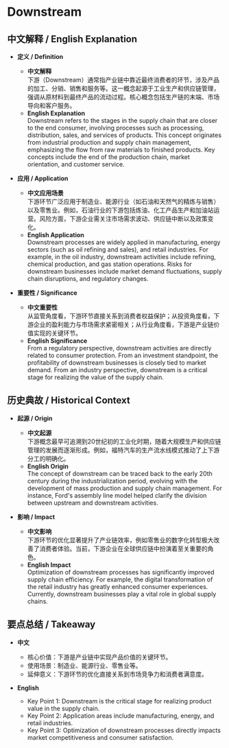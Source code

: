 # Downstream

## 中文解释 / English Explanation

* **定义 / Definition**  
  - **中文解释**  
    下游（Downstream）通常指产业链中靠近最终消费者的环节，涉及产品的加工、分销、销售和服务等。这一概念起源于工业生产和供应链管理，强调从原材料到最终产品的流动过程。核心概念包括生产链的末端、市场导向和客户服务。  
  - **English Explanation**  
    Downstream refers to the stages in the supply chain that are closer to the end consumer, involving processes such as processing, distribution, sales, and services of products. This concept originates from industrial production and supply chain management, emphasizing the flow from raw materials to finished products. Key concepts include the end of the production chain, market orientation, and customer service.

* **应用 / Application**  
  - **中文应用场景**  
    下游环节广泛应用于制造业、能源行业（如石油和天然气的精炼与销售）以及零售业。例如，石油行业的下游包括炼油、化工产品生产和加油站运营。风险方面，下游企业需关注市场需求波动、供应链中断以及政策变化。  
  - **English Application**  
    Downstream processes are widely applied in manufacturing, energy sectors (such as oil refining and sales), and retail industries. For example, in the oil industry, downstream activities include refining, chemical production, and gas station operations. Risks for downstream businesses include market demand fluctuations, supply chain disruptions, and regulatory changes.

* **重要性 / Significance**  
  - **中文重要性**  
    从监管角度看，下游环节直接关系到消费者权益保护；从投资角度看，下游企业的盈利能力与市场需求紧密相关；从行业角度看，下游是产业链价值实现的关键环节。  
  - **English Significance**  
    From a regulatory perspective, downstream activities are directly related to consumer protection. From an investment standpoint, the profitability of downstream businesses is closely tied to market demand. From an industry perspective, downstream is a critical stage for realizing the value of the supply chain.

## 历史典故 / Historical Context

* **起源 / Origin**  
  - **中文起源**  
    下游概念最早可追溯到20世纪初的工业化时期，随着大规模生产和供应链管理的发展而逐渐形成。例如，福特汽车的生产流水线模式推动了上下游分工的明确化。  
  - **English Origin**  
    The concept of downstream can be traced back to the early 20th century during the industrialization period, evolving with the development of mass production and supply chain management. For instance, Ford's assembly line model helped clarify the division between upstream and downstream activities.

* **影响 / Impact**  
  - **中文影响**  
    下游环节的优化显著提升了产业链效率，例如零售业的数字化转型极大改善了消费者体验。当前，下游企业在全球供应链中扮演着至关重要的角色。  
  - **English Impact**  
    Optimization of downstream processes has significantly improved supply chain efficiency. For example, the digital transformation of the retail industry has greatly enhanced consumer experiences. Currently, downstream businesses play a vital role in global supply chains.

## 要点总结 / Takeaway

* **中文**  
  - 核心价值：下游是产业链中实现产品价值的关键环节。  
  - 使用场景：制造业、能源行业、零售业等。  
  - 延伸意义：下游环节的优化直接关系到市场竞争力和消费者满意度。  

* **English**  
  - Key Point 1: Downstream is the critical stage for realizing product value in the supply chain.  
  - Key Point 2: Application areas include manufacturing, energy, and retail industries.  
  - Key Point 3: Optimization of downstream processes directly impacts market competitiveness and consumer satisfaction.